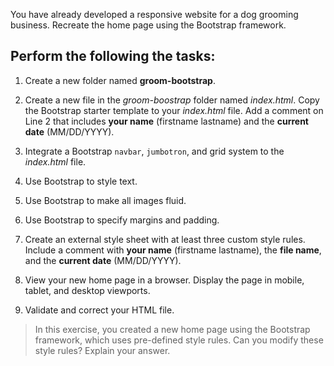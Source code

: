 <!--practice-->
You have already developed a responsive website for a dog grooming business. Recreate the home page using the Bootstrap framework.

## Perform the following the tasks:

1. Create a new folder named **groom-bootstrap**.

2. Create a new file in the _groom-boostrap_ folder named _index.html_. Copy the Bootstrap starter template to your _index.html_ file. Add a comment on Line 2 that includes **your name** (firstname lastname) and the **current date** (MM/DD/YYYY).

3. Integrate a Bootstrap `navbar`, `jumbotron`, and grid system to the _index.html_ file.

4. Use Bootstrap to style text.

5. Use Bootstrap to make all images fluid.

6. Use Bootstrap to specify margins and padding.

7. Create an external style sheet with at least three custom style rules. Include a comment with **your name** (firstname lastname), the **file name**, and the **current date** (MM/DD/YYYY).

8. View your new home page in a browser. Display the page in mobile, tablet, and desktop viewports.

9. Validate and correct your HTML file.

> In this exercise, you created a new home page using the Bootstrap framework, which uses pre-defined style rules. Can you modify these style rules? Explain your answer.
<!--
{
    "CopyExercise": {
        "name": "Chapter 11 YT02",
        "copyTarget": "/chapter11/yt02/student/*",
        "pasteTarget": "./"
    }
}
-->